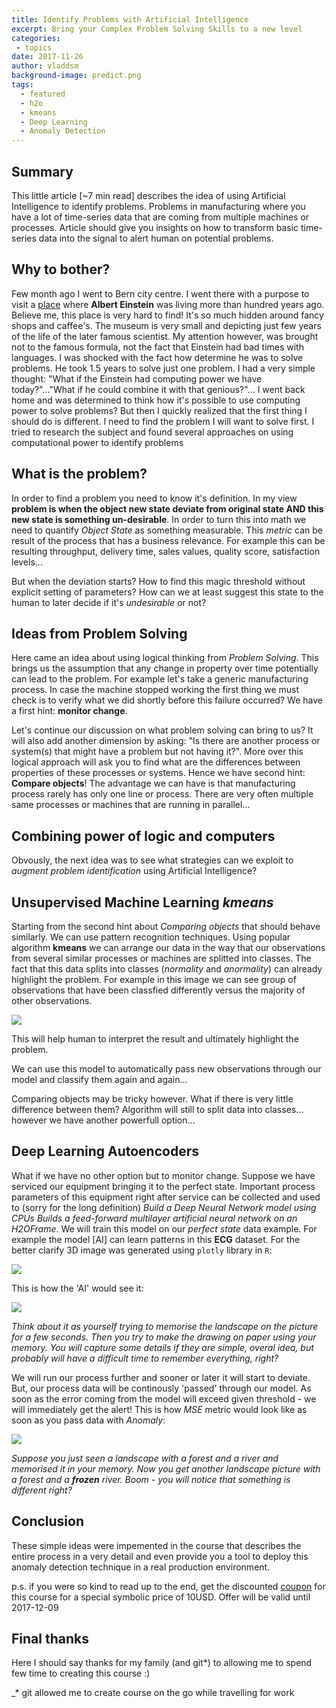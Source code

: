 ```yaml
---
title: Identify Problems with Artificial Intelligence
excerpt: Bring your Complex Problem Solving Skills to a new level
categories: 
 - topics 
date: 2017-11-26
author: vladdsm
background-image: predict.png
tags:
  - featured
  - h2o
  - kmeans
  - Deep Learning
  - Anomaly Detection
---
```


## Summary

This little article [~7 min read] describes the idea of using Artificial Intelligence to identify problems. Problems in manufacturing where you have a lot of time-series data that are coming from multiple machines or processes. Article should give you insights on how to transform basic time-series data into the signal to alert human on potential problems.

## Why to bother?

Few month ago I went to Bern city centre. I went there with a purpose to visit a [place](http://www.einstein-bern.ch/index.php?lang=en) where **Albert Einstein** was living more than hundred years ago. Believe me, this place is very hard to find! It's so much hidden around fancy shops and caffee's. The museum is very small and depicting just few years of the life of the later famous scientist. My attention however, was brought not to the famous formula, not the fact that Einstein had bad times with languages. I was shocked with the fact how determine he was to solve problems. He took 1.5 years to solve just one problem. I had a very simple thought: "What if the Einstein had computing power we have today?"..."What if he could combine it with that genious?"... I went back home and was determined to think how it's possible to use computing power to solve problems? But then I quickly realized that the first thing I should do is different. I need to find the problem I will want to solve first. I tried to research the subject and found several approaches on using computational power to identify problems

## What is the problem?

In order to find a problem you need to know it's definition. In my view **problem is when the object new state deviate from original state AND this new state is something un-desirable**. In order to turn this into math we need to quantify *Object State* as something measurable. This *metric* can be result of the process that has a business relevance. For example this can be resulting throughput, delivery time, sales values, quality score, satisfaction levels... 

But when the deviation starts? How to find this magic threshold without explicit setting of parameters? How can we at least suggest this state to the human to later decide if it's *undesirable* or not?

## Ideas from Problem Solving

Here came an idea about using logical thinking from *Problem Solving*. This brings us the assumption that any change in property over time potentially can lead to the problem. For example let's take a generic manufacturing process. In case the machine stopped working the first thing we must check is to verify what we did shortly before this failure occurred? We have a first hint: **monitor change**. 

Let's continue our discussion on what problem solving can bring to us? It will also add another dimension by asking: "Is there are another process or system(s) that might have a problem but not having it?". More over this logical approach will ask you to find what are the differences between properties of these processes or systems. Hence we have second hint: **Compare objects**! The advantage we can have is that manufacturing process rarely has only one line or process. There are very often multiple same processes or machines that are running in parallel...

## Combining power of logic and computers

Obvously, the next idea was to see what strategies can we exploit to *augment problem identification* using Artificial Intelligence?

## Unsupervised Machine Learning *kmeans*

Starting from the second hint about *Comparing objects* that should behave similarly. We can use pattern recognition techniques. Using popular algorithm **kmeans** we can arrange our data in the way that our observations from several similar processes or machines are splitted into classes. The fact that this data splits into classes (*normality* and *anormality*) can already highlight the problem. For example in this image we can see group of observations that have been classfied differently versus the majority of other observations. 

<img src ="https://raw.githubusercontent.com/vladdsm/myblog_attempt/master/images/plotarbitrary.png">

This will help human to interpret the result and ultimately highlight the problem.

We can use this model to automatically pass new observations through our model and classify them again and again...

Comparing objects may be tricky however. What if there is very little difference between them? Algorithm will still to split data into classes... however we have another powerfull option...

## Deep Learning Autoencoders

What if we have no other option but to monitor change. Suppose we have serviced our equipment bringing it to the perfect state. Important process parameters of this equipment right after service can be collected and used to (sorry for the long definition) *Build a Deep Neural Network model using CPUs Builds a feed-forward multilayer artificial neural network on an H2OFrame*. We will train this model on our *perfect state* data example. For example the model [AI] can learn patterns in this **ECG** dataset. For the better clarify 3D image was generated using `plotly` library in `R`: 

<img src="https://raw.githubusercontent.com/vzhomeexperiments/detect-anomaly/Lecture25-DeepLearning/h2o_datasets/train.png" >

This is how the 'AI' would see it:

<img src ="https://raw.githubusercontent.com/vzhomeexperiments/detect-anomaly/Lecture25-DeepLearning/h2o_datasets/predict.png" >

*Think about it as yourself trying to memorise the landscape on the picture for a few seconds. Then you try to make the drawing on paper using your memory. You will capture some details if they are simple, overal idea, but probably will have a difficult time to remember everything, right?*

We will run our process further and sooner or later it will start to deviate. But, our process data will be continously 'passed' through our model. As soon as the error coming from the model will exceed given threshold - we will immediately get the alert! This is how *MSE* metric would look like as soon as you pass data with *Anomaly*:

<img src = "https://raw.githubusercontent.com/vzhomeexperiments/detect-anomaly/Lecture25-DeepLearning/h2o_datasets/MSE.png">

*Suppose you just seen a landscape with a forest and a river and memorised it in your memory. Now you get another landscape picture with a forest and a **frozen** river. Boom - you will notice that something is different right?*

## Conclusion

These simple ideas were impemented in the course that describes the entire process in a very detail and even provide you a tool to deploy this anomaly detection technique in a real production environment. 

p.s. if you were so kind to read up to the end, get the discounted [coupon](https://www.udemy.com/identify-problems-with-ai-case-study/?couponCode=AI-DETECT-PROBLEM) for this course for a special symbolic price of 10USD. Offer will be valid until 2017-12-09

## Final thanks

Here I should say thanks for my family (and git*) to allowing me to spend few time to creating this course :)

_* git allowed me to create course on the go while travelling for work
